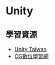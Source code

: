 # Unity

## 學習資源

* [Unity Taiwan](https://www.youtube.com/user/Unity3DTaiwan/videos)
* [CG數位學習網](http://www.cg.com.tw/Unity/)



